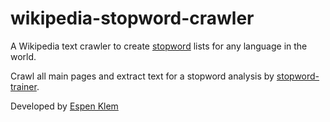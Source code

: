 # wikipedia-stopword-crawler

A Wikipedia text crawler to create [stopword](https://github.com/fergiemcdowall/stopword) lists for any language in the world.

Crawl all main pages and extract text for a stopword analysis by [stopword-trainer](https://github.com/eklem/stopword-trainer).

Developed by [Espen Klem](mailto:espen.klem@gmail.com)
